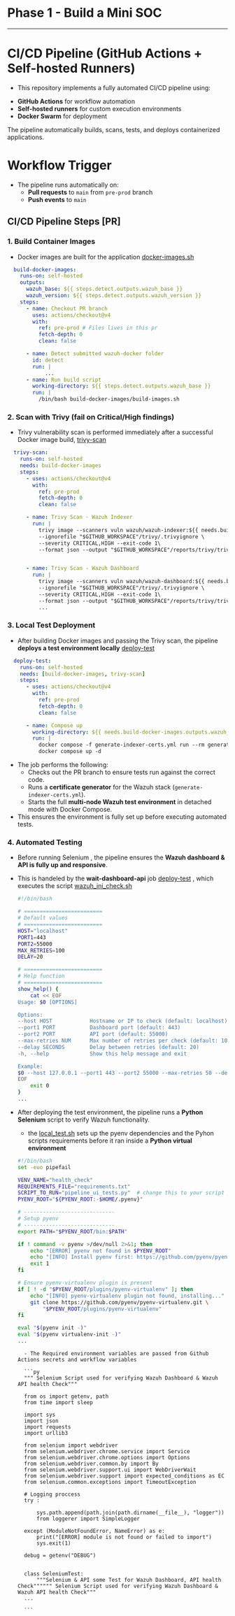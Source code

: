 # Phase 1 - Build a Mini SOC
--------------
# CI/CD Pipeline (GitHub Actions + Self-hosted Runners)

* This repository implements a fully automated CI/CD pipeline using:
- **GitHub Actions** for workflow automation
- **Self-hosted runners** for custom execution environments
- **Docker Swarm** for deployment

The pipeline automatically builds, scans, tests, and deploys containerized applications.

# Workflow Trigger

* The pipeline runs automatically on:
	- **Pull requests** to `main` from `pre-prod` branch
	- **Push events** to `main`

## CI/CD Pipeline Steps [PR]

### 1. **Build Container Images**

* Docker images are built for the application [docker-images.sh ](https://github.com/YESSEO/devops-chall/blob/main/.github/workflows/pr_wazuh_build.yml#L13)
```yaml
  build-docker-images:
    runs-on: self-hosted
    outputs:
      wazuh_base: ${{ steps.detect.outputs.wazuh_base }}
      wazuh_version: ${{ steps.detect.outputs.wazuh_version }}
    steps:
      - name: Checkout PR branch
        uses: actions/checkout@v4
        with:
          ref: pre-prod # Files lives in this pr
          fetch-depth: 0
          clean: false

      - name: Detect submitted wazuh-docker folder
        id: detect
        run: |
            ...
      - name: Run build script
        working-directory: ${{ steps.detect.outputs.wazuh_base }}
        run: |
          /bin/bash build-docker-images/build-images.sh
```


### 2. Scan with **Trivy** (fail on Critical/High findings)

* Trivy vulnerability scan is performed immediately after a successful Docker image build, [trivy-scan](https://github.com/YESSEO/devops-chall/blob/main/.github/workflows/pr_wazuh_build.ymll#L50)

```yaml
  trivy-scan:
    runs-on: self-hosted
    needs: build-docker-images
    steps:
      - uses: actions/checkout@v4
        with:
          ref: pre-prod
          fetch-depth: 0
          clean: false

      - name: Trivy Scan - Wazuh Indexer
        run: |
          trivy image --scanners vuln wazuh/wazuh-indexer:${{ needs.build-docker-images.outputs.wazuh_version }} \
          --ignorefile "$GITHUB_WORKSPACE"/trivy/.trivyignore \
          --severity CRITICAL,HIGH --exit-code 1\
          --format json --output "$GITHUB_WORKSPACE"/reports/trivy/trivy-wazuh-indexer.json \


      - name: Trivy Scan - Wazuh Dashboard
        run: |
          trivy image --scanners vuln wazuh/wazuh-dashboard:${{ needs.build-docker-images.outputs.wazuh_version }} \
          --ignorefile "$GITHUB_WORKSPACE"/trivy/.trivyignore \
          --severity CRITICAL,HIGH --exit-code 1\
          --format json --output "$GITHUB_WORKSPACE"/reports/trivy/trivy-wazuh-dashboard.json
          ...
```

### 3. **Local Test Deployment**

 -  After building Docker images and passing the Trivy scan, the pipeline **deploys a test environment locally** [deploy-test](https://github.com/YESSEO/devops-chall/blob/main/.github/workflows/pr_wazuh_build.yml#L90)

```yaml
  deploy-test:
    runs-on: self-hosted
    needs: [build-docker-images, trivy-scan]
    steps:
      - uses: actions/checkout@v4
        with:
          ref: pre-prod
          fetch-depth: 0
          clean: false

      - name: Compose up
        working-directory: ${{ needs.build-docker-images.outputs.wazuh_base }}/multi-node
        run: |
          docker compose -f generate-indexer-certs.yml run --rm generator && \
          docker compose up -d
```

* The job performs the following:
    - Checks out the PR branch to ensure tests run against the correct code.
    - Runs a **certificate generator** for the Wazuh stack (`generate-indexer-certs.yml`).
    - Starts the full **multi-node Wazuh test environment** in detached mode with Docker Compose.
* This ensures the environment is fully set up before executing automated tests.

### 4. Automated Testing

* Before running Selenium , the pipeline ensures the **Wazuh dashboard & API is fully up and responsive**.
* This is handeled by the **wait-dashboard-api** job [deploy-test](https://github.com/YESSEO/devops-chall/blob/main/.github/workflows/pr_wazuh_build.yml#L106) , which executes the script [wazuh_ini_check.sh](https://github.com/YESSEO/devops-chall/blob/main/tests/selenium/wazuh_init_check.sh)

    ```sh
    #!/bin/bash

    # =========================
    # Default values
    # =========================
    HOST="localhost"
    PORT1=443
    PORT2=55000
    MAX_RETRIES=100
    DELAY=20

    # =========================
    # Help function
    # =========================
    show_help() {
        cat << EOF
    Usage: $0 [OPTIONS]

    Options:
    --host HOST            Hostname or IP to check (default: localhost)
    --port1 PORT           Dashboard port (default: 443)
    --port2 PORT           API port (default: 55000)
    --max-retries NUM      Max number of retries per check (default: 100)
    --delay SECONDS        Delay between retries (default: 20)
    -h, --help             Show this help message and exit

    Example:
    $0 --host 127.0.0.1 --port1 443 --port2 55000 --max-retries 50 --delay 10
    EOF
        exit 0
    }
    ...
    ```

* After deploying the test environment, the pipeline runs a **Python Selenium** script to verify Wazuh functionality.
    - the [local_test.sh](https://github.com/YESSEO/devops-chall/blob/main/tests/selenium/local_test.sh) sets up the pyenv dependencies and the Pyhon scripts requirements
    before it ran inside a **Python virtual environment**
    ```sh
    #!/bin/bash
    set -euo pipefail

    VENV_NAME="health_check"
    REQUIREMENTS_FILE="requirements.txt"
    SCRIPT_TO_RUN="pipeline_ui_tests.py"  # change this to your script path
    PYENV_ROOT="${PYENV_ROOT:-$HOME/.pyenv}"

    # -----------------------------
    # Setup pyenv
    # -----------------------------
    export PATH="$PYENV_ROOT/bin:$PATH"

    if ! command -v pyenv >/dev/null 2>&1; then
        echo "[ERROR] pyenv not found in $PYENV_ROOT"
        echo "[INFO] Install pyenv first: https://github.com/pyenv/pyenv#installation"
        exit 1
    fi

    # Ensure pyenv-virtualenv plugin is present
    if [ ! -d "$PYENV_ROOT/plugins/pyenv-virtualenv" ]; then
        echo "[INFO] pyenv-virtualenv plugin not found, installing..."
        git clone https://github.com/pyenv/pyenv-virtualenv.git \
            "$PYENV_ROOT/plugins/pyenv-virtualenv"
    fi

    eval "$(pyenv init -)"
    eval "$(pyenv virtualenv-init -)"
    ...

    ```
        - The Required environment variables are passed from Github Actions secrets and workflow variables

        ```py
        """ Selenium Script used for verifying Wazuh Dashboard & Wazuh API health Check"""

        from os import getenv, path
        from time import sleep

        import sys
        import json
        import requests
        import urllib3

        from selenium import webdriver
        from selenium.webdriver.chrome.service import Service
        from selenium.webdriver.chrome.options import Options
        from selenium.webdriver.common.by import By
        from selenium.webdriver.support.ui import WebDriverWait
        from selenium.webdriver.support import expected_conditions as EC
        from selenium.common.exceptions import TimeoutException

        # Logging proccess
        try :

            sys.path.append(path.join(path.dirname(__file__), "logger"))
            from loggerer import SimpleLogger

        except (ModuleNotFoundError, NameError) as e:
            print("[ERROR] module is not found or failed to import")
            sys.exit(1)

        debug = getenv("DEBUG")


        class SeleniumTest:
            """Selenium & API some Test for Wazuh Dashboard, API health Check"""""" Selenium Script used for verifying Wazuh Dashboard & Wazuh API health Check"""
        ...

        ```